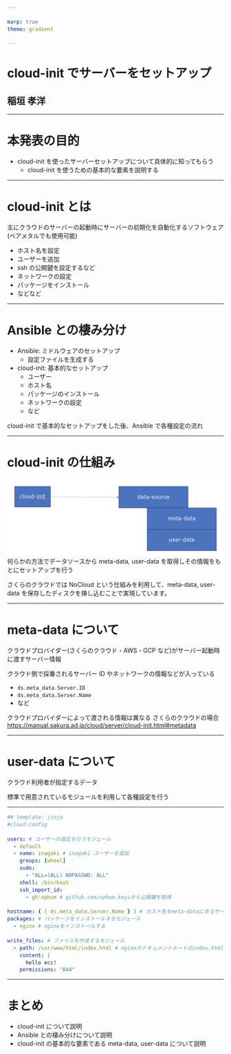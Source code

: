 ```yaml
---

marp: true
theme: gradient

---
```


# cloud-init でサーバーをセットアップ

## 稲垣 孝洋

---

# 本発表の目的

- cloud-init を使ったサーバーセットアップについて具体的に知ってもらう
  - cloud-init を使うための基本的な要素を説明する

---

# cloud-init とは

主にクラウドのサーバーの起動時にサーバーの初期化を自動化するソフトウェア (ベアメタルでも使用可能)

- ホスト名を設定
- ユーザーを追加
- ssh の公開鍵を設定するなど
- ネットワークの設定
- パッケージをインストール
- などなど

---

# Ansible との棲み分け

- Ansible: ミドルウェアのセットアップ
  - 設定ファイルを生成する
- cloud-init: 基本的なセットアップ
  - ユーザー
  - ホスト名
  - パッケージのインストール
  - ネットワークの設定
  - など

cloud-init で基本的なセットアップをした後、Ansible で各種設定の流れ

---

# cloud-init の仕組み

![](fig/cloud-init-data-source.png)
何らかの方法でデータソースから meta-data, user-data を取得しその情報をもとにセットアップを行う

さくらのクラウドでは NoCloud という仕組みを利用して、meta-data, user-data を保存したディスクを挿し込むことで実現しています。

---

# meta-data について

クラウドプロバイダー(さくらのクラウド・AWS・GCP など)がサーバー起動時に渡すサーバー情報

クラウド側で採番されるサーバー ID やネットワークの情報などが入っている

- `ds.meta_data.Server.ID`
- `ds.meta_data.Server.Name`
- など

クラウドプロバイダーによって渡される情報は異なる
さくらのクラウドの場合
https://manual.sakura.ad.jp/cloud/server/cloud-init.html#metadata

---

# user-data について

クラウド利用者が指定するデータ

標準で用意されているモジュールを利用して各種設定を行う

---

```yaml
## template: jinja
#cloud-config

users: # ユーザーの設定を行うモジュール
  - default
  - name: inagaki # inagaki ユーザーを追加
    groups: [wheel]
    sudo:
      - "ALL=(ALL) NOPASSWD: ALL"
    shell: /bin/bash
    ssh_import_id:
      - gh:ophum # github.com/ophum.keysから公開鍵を取得

hostname: { { ds.meta_data.Server.Name } } # ホスト名をmeta-dataにあるサーバー名(クラウド上で設定した名前)にする
packages: # パッケージをインストールするモジュール
  - nginx # nginxをインストールする

write_files: # ファイルを作成するモジュール
  - path: /var/www/html/index.html # nginxのドキュメントルートのindex.htmlを作成する
    content: |
      hello ecc!
    permissions: "644"
```

---

# まとめ

- cloud-init について説明
- Ansible との棲み分けについて説明
- cloud-init の基本的な要素である meta-data, user-data について説明
